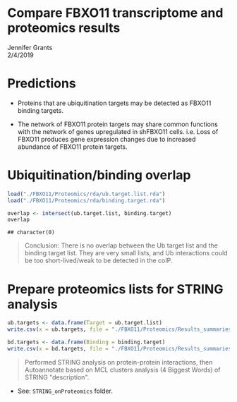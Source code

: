 # Compare FBXO11 transcriptome and proteomics results
Jennifer Grants  
2/4/2019  



# Predictions  

* Proteins that are ubiquitination targets may be detected as FBXO11 binding targets.  

* The network of FBXO11 protein targets may share common functions with the network of genes upregulated in shFBXO11 cells. i.e. Loss of FBXO11 produces gene expression changes due to increased abundance of FBXO11 protein targets.  



# Ubiquitination/binding overlap

```r
load("./FBXO11/Proteomics/rda/ub.target.list.rda")
load("./FBXO11/Proteomics/rda/binding.target.rda")
```


```r
overlap <- intersect(ub.target.list, binding.target)
overlap
```

```
## character(0)
```

> Conclusion: There is no overlap between the Ub target list and the binding target list. They are very small lists, and Ub interactions could be too short-lived/weak to be detected in the coIP.  


# Prepare proteomics lists for STRING analysis  

```r
ub.targets <- data.frame(Target = ub.target.list)
write.csv(x = ub.targets, file = "./FBXO11/Proteomics/Results_summaries/diGly_result_ub_targets.csv", row.names = F)

bd.targets <- data.frame(Binding = binding.target)
write.csv(x = bd.targets, file = "./FBXO11/Proteomics/Results_summaries/coIP_result_binding_partners.csv", row.names = F)
```

> Performed STRING analysis on protein-protein interactions, then Autoannotate based on MCL clusters analysis (4 Biggest Words) of STRING "description".

*  See: `STRING_onProteomics` folder.
